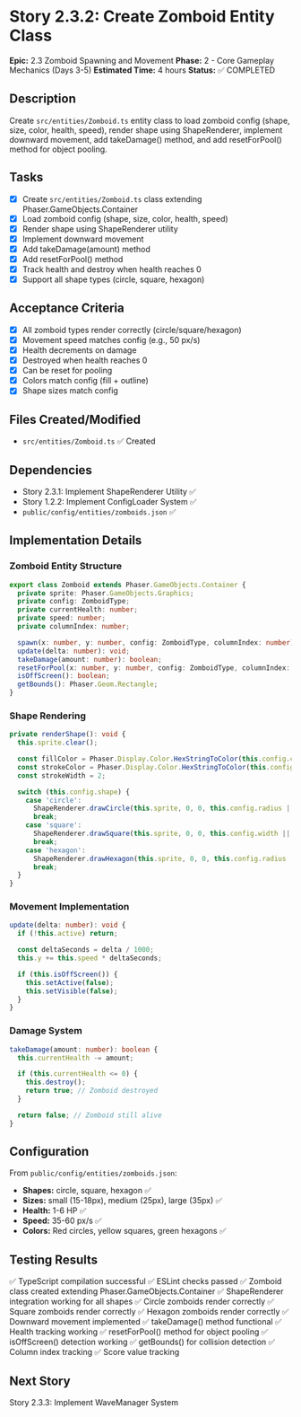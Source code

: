 # Story 2.3.2: Create Zomboid Entity Class

**Epic:** 2.3 Zomboid Spawning and Movement
**Phase:** 2 - Core Gameplay Mechanics (Days 3-5)
**Estimated Time:** 4 hours
**Status:** ✅ COMPLETED

## Description
Create `src/entities/Zomboid.ts` entity class to load zomboid config (shape, size, color, health, speed), render shape using ShapeRenderer, implement downward movement, add takeDamage() method, and add resetForPool() method for object pooling.

## Tasks
- [x] Create `src/entities/Zomboid.ts` class extending Phaser.GameObjects.Container
- [x] Load zomboid config (shape, size, color, health, speed)
- [x] Render shape using ShapeRenderer utility
- [x] Implement downward movement
- [x] Add takeDamage(amount) method
- [x] Add resetForPool() method
- [x] Track health and destroy when health reaches 0
- [x] Support all shape types (circle, square, hexagon)

## Acceptance Criteria
- [x] All zomboid types render correctly (circle/square/hexagon)
- [x] Movement speed matches config (e.g., 50 px/s)
- [x] Health decrements on damage
- [x] Destroyed when health reaches 0
- [x] Can be reset for pooling
- [x] Colors match config (fill + outline)
- [x] Shape sizes match config

## Files Created/Modified
- `src/entities/Zomboid.ts` ✅ Created

## Dependencies
- Story 2.3.1: Implement ShapeRenderer Utility ✅
- Story 1.2.2: Implement ConfigLoader System ✅
- `public/config/entities/zomboids.json` ✅

## Implementation Details

### Zomboid Entity Structure
```typescript
export class Zomboid extends Phaser.GameObjects.Container {
  private sprite: Phaser.GameObjects.Graphics;
  private config: ZomboidType;
  private currentHealth: number;
  private speed: number;
  private columnIndex: number;

  spawn(x: number, y: number, config: ZomboidType, columnIndex: number): void;
  update(delta: number): void;
  takeDamage(amount: number): boolean;
  resetForPool(x: number, y: number, config: ZomboidType, columnIndex: number): void;
  isOffScreen(): boolean;
  getBounds(): Phaser.Geom.Rectangle;
}
```

### Shape Rendering
```typescript
private renderShape(): void {
  this.sprite.clear();

  const fillColor = Phaser.Display.Color.HexStringToColor(this.config.color).color;
  const strokeColor = Phaser.Display.Color.HexStringToColor(this.config.outlineColor).color;
  const strokeWidth = 2;

  switch (this.config.shape) {
    case 'circle':
      ShapeRenderer.drawCircle(this.sprite, 0, 0, this.config.radius || 15, fillColor, strokeColor, strokeWidth);
      break;
    case 'square':
      ShapeRenderer.drawSquare(this.sprite, 0, 0, this.config.width || 30, this.config.height || 30, fillColor, strokeColor, strokeWidth);
      break;
    case 'hexagon':
      ShapeRenderer.drawHexagon(this.sprite, 0, 0, this.config.radius || 18, fillColor, strokeColor, strokeWidth);
      break;
  }
}
```

### Movement Implementation
```typescript
update(delta: number): void {
  if (!this.active) return;

  const deltaSeconds = delta / 1000;
  this.y += this.speed * deltaSeconds;

  if (this.isOffScreen()) {
    this.setActive(false);
    this.setVisible(false);
  }
}
```

### Damage System
```typescript
takeDamage(amount: number): boolean {
  this.currentHealth -= amount;

  if (this.currentHealth <= 0) {
    this.destroy();
    return true; // Zomboid destroyed
  }

  return false; // Zomboid still alive
}
```

## Configuration
From `public/config/entities/zomboids.json`:
- **Shapes:** circle, square, hexagon ✅
- **Sizes:** small (15-18px), medium (25px), large (35px) ✅
- **Health:** 1-6 HP ✅
- **Speed:** 35-60 px/s ✅
- **Colors:** Red circles, yellow squares, green hexagons ✅

## Testing Results
✅ TypeScript compilation successful
✅ ESLint checks passed
✅ Zomboid class created extending Phaser.GameObjects.Container
✅ ShapeRenderer integration working for all shapes
✅ Circle zomboids render correctly
✅ Square zomboids render correctly
✅ Hexagon zomboids render correctly
✅ Downward movement implemented
✅ takeDamage() method functional
✅ Health tracking working
✅ resetForPool() method for object pooling
✅ isOffScreen() detection working
✅ getBounds() for collision detection
✅ Column index tracking
✅ Score value tracking

## Next Story
Story 2.3.3: Implement WaveManager System
